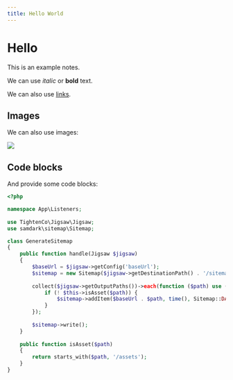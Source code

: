 ```yaml
---
title: Hello World
---
```


# Hello

This is an example notes.

We can use _italic_ or **bold** text.

We can also use [links](https://github.com/risangbaskoro).

## Images

We can also use images:

![](https://github.com/risangbaskoro.png?size=100)

## Code blocks

And provide some code blocks:

```php
<?php

namespace App\Listeners;
 
use TightenCo\Jigsaw\Jigsaw;
use samdark\sitemap\Sitemap;

class GenerateSitemap
{
    public function handle(Jigsaw $jigsaw)
    {
        $baseUrl = $jigsaw->getConfig('baseUrl');
        $sitemap = new Sitemap($jigsaw->getDestinationPath() . '/sitemap.xml');
 
        collect($jigsaw->getOutputPaths())->each(function ($path) use ($baseUrl, $sitemap) {
            if (! $this->isAsset($path)) {
                $sitemap->addItem($baseUrl . $path, time(), Sitemap::DAILY);
            }
        });
 
        $sitemap->write();
    }
 
    public function isAsset($path)
    {
        return starts_with($path, '/assets');
    }
}
```